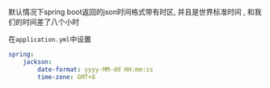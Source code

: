 默认情况下spring boot返回的json时间格式带有时区, 并且是世界标准时间 , 和我们的时间差了八个小时
​

在`application.yml`中设置
```yaml
spring:
	jackson:
		date-format: yyyy-MM-dd HH:mm:ss
		time-zone: GMT+8
```

